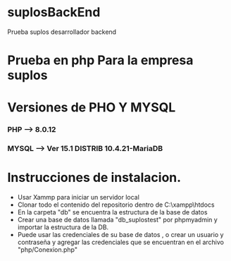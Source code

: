 # suplosBackEnd
Prueba suplos desarrollador backend

# Prueba en php Para la empresa suplos 
# Versiones de PHO Y MYSQL
  ### PHP --> 8.0.12
  ### MYSQL --> Ver 15.1 DISTRIB 10.4.21-MariaDB
  
# Instrucciones de instalacion. 
  - Usar Xammp para iniciar un servidor local
  - Clonar todo el contenido del repositorio dentro de C:\xampp\htdocs
  - En la carpeta "db" se encuentra la estructura de la base de datos
  - Crear una base de datos llamada "db_suplostest" por phpmyadmin y importar la estructura de la DB.
  - Puede usar las credenciales de su base de datos , o crear un usuario y contraseña y agregar las credenciales que se encuentran en el archivo "php/Conexion.php"
  
